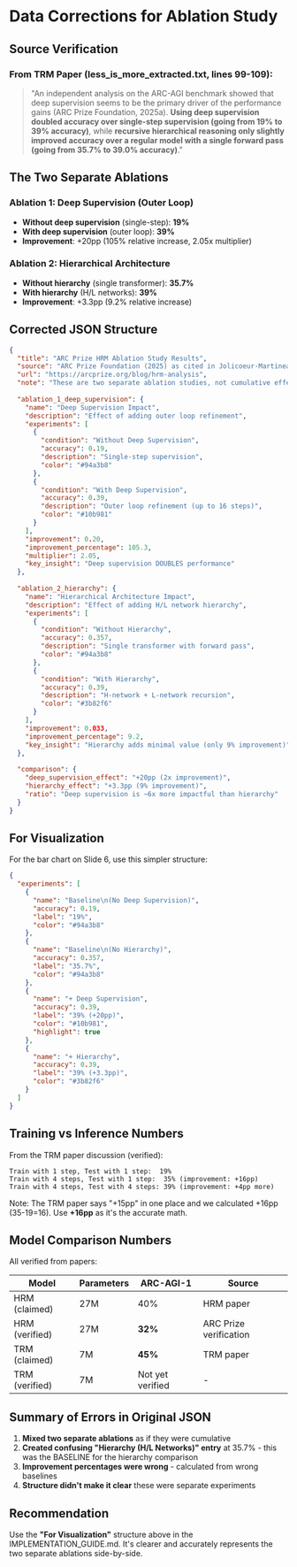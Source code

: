 # Data Corrections for Ablation Study

## Source Verification

### From TRM Paper (less_is_more_extracted.txt, lines 99-109):

> "An independent analysis on the ARC-AGI benchmark showed that deep supervision seems to be the primary driver of the performance gains (ARC Prize Foundation, 2025a). **Using deep supervision doubled accuracy over single-step supervision (going from 19% to 39% accuracy)**, while **recursive hierarchical reasoning only slightly improved accuracy over a regular model with a single forward pass (going from 35.7% to 39.0% accuracy)**."

## The Two Separate Ablations

### Ablation 1: Deep Supervision (Outer Loop)
- **Without deep supervision** (single-step): **19%**
- **With deep supervision** (outer loop): **39%**
- **Improvement**: +20pp (105% relative increase, 2.05x multiplier)

### Ablation 2: Hierarchical Architecture  
- **Without hierarchy** (single transformer): **35.7%**
- **With hierarchy** (H/L networks): **39%**
- **Improvement**: +3.3pp (9.2% relative increase)

## Corrected JSON Structure

```json
{
  "title": "ARC Prize HRM Ablation Study Results",
  "source": "ARC Prize Foundation (2025) as cited in Jolicoeur-Martineau 2025",
  "url": "https://arcprize.org/blog/hrm-analysis",
  "note": "These are two separate ablation studies, not cumulative effects",
  
  "ablation_1_deep_supervision": {
    "name": "Deep Supervision Impact",
    "description": "Effect of adding outer loop refinement",
    "experiments": [
      {
        "condition": "Without Deep Supervision",
        "accuracy": 0.19,
        "description": "Single-step supervision",
        "color": "#94a3b8"
      },
      {
        "condition": "With Deep Supervision",
        "accuracy": 0.39,
        "description": "Outer loop refinement (up to 16 steps)",
        "color": "#10b981"
      }
    ],
    "improvement": 0.20,
    "improvement_percentage": 105.3,
    "multiplier": 2.05,
    "key_insight": "Deep supervision DOUBLES performance"
  },
  
  "ablation_2_hierarchy": {
    "name": "Hierarchical Architecture Impact", 
    "description": "Effect of adding H/L network hierarchy",
    "experiments": [
      {
        "condition": "Without Hierarchy",
        "accuracy": 0.357,
        "description": "Single transformer with forward pass",
        "color": "#94a3b8"
      },
      {
        "condition": "With Hierarchy", 
        "accuracy": 0.39,
        "description": "H-network + L-network recursion",
        "color": "#3b82f6"
      }
    ],
    "improvement": 0.033,
    "improvement_percentage": 9.2,
    "key_insight": "Hierarchy adds minimal value (only 9% improvement)"
  },
  
  "comparison": {
    "deep_supervision_effect": "+20pp (2x improvement)",
    "hierarchy_effect": "+3.3pp (9% improvement)", 
    "ratio": "Deep supervision is ~6x more impactful than hierarchy"
  }
}
```

## For Visualization

For the bar chart on Slide 6, use this simpler structure:

```json
{
  "experiments": [
    {
      "name": "Baseline\n(No Deep Supervision)",
      "accuracy": 0.19,
      "label": "19%",
      "color": "#94a3b8"
    },
    {
      "name": "Baseline\n(No Hierarchy)",
      "accuracy": 0.357,
      "label": "35.7%",
      "color": "#94a3b8"
    },
    {
      "name": "+ Deep Supervision",
      "accuracy": 0.39,
      "label": "39% (+20pp)",
      "color": "#10b981",
      "highlight": true
    },
    {
      "name": "+ Hierarchy",
      "accuracy": 0.39,
      "label": "39% (+3.3pp)",
      "color": "#3b82f6"
    }
  ]
}
```

## Training vs Inference Numbers

From the TRM paper discussion (verified):

```
Train with 1 step, Test with 1 step:  19%
Train with 4 steps, Test with 1 step:  35% (improvement: +16pp)
Train with 4 steps, Test with 4 steps: 39% (improvement: +4pp more)
```

Note: The TRM paper says "+15pp" in one place and we calculated +16pp (35-19=16). Use **+16pp** as it's the accurate math.

## Model Comparison Numbers  

All verified from papers:

| Model | Parameters | ARC-AGI-1 | Source |
|-------|-----------|-----------|--------|
| HRM (claimed) | 27M | 40% | HRM paper |
| HRM (verified) | 27M | **32%** | ARC Prize verification |
| TRM (claimed) | 7M | **45%** | TRM paper |
| TRM (verified) | 7M | Not yet verified | - |

## Summary of Errors in Original JSON

1. **Mixed two separate ablations** as if they were cumulative
2. **Created confusing "Hierarchy (H/L Networks)" entry** at 35.7% - this was the BASELINE for the hierarchy comparison
3. **Improvement percentages were wrong** - calculated from wrong baselines
4. **Structure didn't make it clear** these were separate experiments

## Recommendation

Use the **"For Visualization"** structure above in the IMPLEMENTATION_GUIDE.md. It's clearer and accurately represents the two separate ablations side-by-side.

